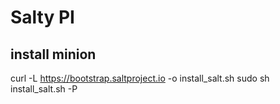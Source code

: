 # Salty PI

## install minion

curl -L https://bootstrap.saltproject.io -o install_salt.sh
sudo sh install_salt.sh -P
